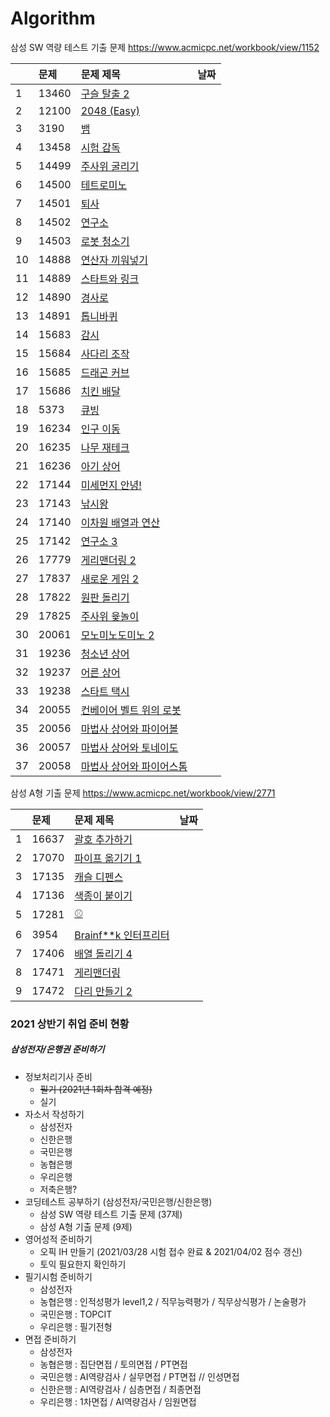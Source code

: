 # Algorithm

삼성 SW 역량 테스트 기출 문제 https://www.acmicpc.net/workbook/view/1152

|      | 문제  | 문제 제목                                                    | 날짜 |
| ---- | :---- | :----------------------------------------------------------- | ---- |
| 1    | 13460 | [구슬 탈출 2](https://www.acmicpc.net/problem/13460)         |      |
| 2    | 12100 | [2048 (Easy)](https://www.acmicpc.net/problem/12100)         |      |
| 3    | 3190  | [뱀](https://www.acmicpc.net/problem/3190)                   |      |
| 4    | 13458 | [시험 감독](https://www.acmicpc.net/problem/13458)           |      |
| 5    | 14499 | [주사위 굴리기](https://www.acmicpc.net/problem/14499)       |      |
| 6    | 14500 | [테트로미노](https://www.acmicpc.net/problem/14500)          |      |
| 7    | 14501 | [퇴사](https://www.acmicpc.net/problem/14501)                |      |
| 8    | 14502 | [연구소](https://www.acmicpc.net/problem/14502)              |      |
| 9    | 14503 | [로봇 청소기](https://www.acmicpc.net/problem/14503)         |      |
| 10   | 14888 | [연산자 끼워넣기](https://www.acmicpc.net/problem/14888)     |      |
| 11   | 14889 | [스타트와 링크](https://www.acmicpc.net/problem/14889)       |      |
| 12   | 14890 | [경사로](https://www.acmicpc.net/problem/14890)              |      |
| 13   | 14891 | [톱니바퀴](https://www.acmicpc.net/problem/14891)            |      |
| 14   | 15683 | [감시](https://www.acmicpc.net/problem/15683)                |      |
| 15   | 15684 | [사다리 조작](https://www.acmicpc.net/problem/15684)         |      |
| 16   | 15685 | [드래곤 커브](https://www.acmicpc.net/problem/15685)         |      |
| 17   | 15686 | [치킨 배달](https://www.acmicpc.net/problem/15686)           |      |
| 18   | 5373  | [큐빙](https://www.acmicpc.net/problem/5373)                 |      |
| 19   | 16234 | [인구 이동](https://www.acmicpc.net/problem/16234)           |      |
| 20   | 16235 | [나무 재테크](https://www.acmicpc.net/problem/16235)         |      |
| 21   | 16236 | [아기 상어](https://www.acmicpc.net/problem/16236)           |      |
| 22   | 17144 | [미세먼지 안녕!](https://www.acmicpc.net/problem/17144)      |      |
| 23   | 17143 | [낚시왕](https://www.acmicpc.net/problem/17143)              |      |
| 24   | 17140 | [이차원 배열과 연산](https://www.acmicpc.net/problem/17140)  |      |
| 25   | 17142 | [연구소 3](https://www.acmicpc.net/problem/17142)            |      |
| 26   | 17779 | [게리맨더링 2](https://www.acmicpc.net/problem/17779)        |      |
| 27   | 17837 | [새로운 게임 2](https://www.acmicpc.net/problem/17837)       |      |
| 28   | 17822 | [원판 돌리기](https://www.acmicpc.net/problem/17822)         |      |
| 29   | 17825 | [주사위 윷놀이](https://www.acmicpc.net/problem/17825)       |      |
| 30   | 20061 | [모노미노도미노 2](https://www.acmicpc.net/problem/20061)    |      |
| 31   | 19236 | [청소년 상어](https://www.acmicpc.net/problem/19236)         |      |
| 32   | 19237 | [어른 상어](https://www.acmicpc.net/problem/19237)           |      |
| 33   | 19238 | [스타트 택시](https://www.acmicpc.net/problem/19238)         |      |
| 34   | 20055 | [컨베이어 벨트 위의 로봇](https://www.acmicpc.net/problem/20055) |      |
| 35   | 20056 | [마법사 상어와 파이어볼](https://www.acmicpc.net/problem/20056) |      |
| 36   | 20057 | [마법사 상어와 토네이도](https://www.acmicpc.net/problem/20057) |      |
| 37   | 20058 | [마법사 상어와 파이어스톰](https://www.acmicpc.net/problem/20058) |      |



삼성 A형 기출 문제 https://www.acmicpc.net/workbook/view/2771

|      | 문제  | 문제 제목                                                    | 날짜 |
| ---- | :---- | :----------------------------------------------------------- | ---- |
| 1    | 16637 | [괄호 추가하기](https://www.acmicpc.net/problem/16637)       |      |
| 2    | 17070 | [파이프 옮기기 1](https://www.acmicpc.net/problem/17070)     |      |
| 3    | 17135 | [캐슬 디펜스](https://www.acmicpc.net/problem/17135)         |      |
| 4    | 17136 | [색종이 붙이기](https://www.acmicpc.net/problem/17136)       |      |
| 5    | 17281 | [⚾](https://www.acmicpc.net/problem/17281)                   |      |
| 6    | 3954  | [Brainf**k 인터프리터](https://www.acmicpc.net/problem/3954) |      |
| 7    | 17406 | [배열 돌리기 4](https://www.acmicpc.net/problem/17406)       |      |
| 8    | 17471 | [게리맨더링](https://www.acmicpc.net/problem/17471)          |      |
| 9    | 17472 | [다리 만들기 2](https://www.acmicpc.net/problem/17472)       |      |



### 2021 상반기 취업 준비 현황

##### 삼성전자/은행권 준비하기

- 정보처리기사 준비
  - ~~필기 (2021년 1회차 합격 예정)~~
  - 실기
- 자소서 작성하기
  - 삼성전자
  - 신한은행
  - 국민은행
  - 농협은행
  - 우리은행
  - 저축은행?
- 코딩테스트 공부하기 (삼성전자/국민은행/신한은행)
  - 삼성 SW 역량 테스트 기출 문제 (37제)
  - 삼성 A형 기출 문제 (9제)
- 영어성적 준비하기
  - 오픽 IH 만들기 (2021/03/28 시험 접수 완료 & 2021/04/02 점수 갱신)
  - 토익 필요한지 확인하기
- 필기시험 준비하기
  - 삼성전자
  - 농협은행 : 인적성평가 level1,2 / 직무능력평가 / 직무상식평가 / 논술평가
  - 국민은행 : TOPCIT 
  - 우리은행 : 필기전형
- 면접 준비하기
  - 삼성전자
  - 농협은행 : 집단면접 / 토의면접 / PT면접
  - 국민은행 : AI역량검사 / 실무면접 / PT면접 // 인성면접
  - 신한은행 :  AI역량검사 / 심층면접 / 최종면접
  - 우리은행 :  1차면접 / AI역량검사 / 임원면접